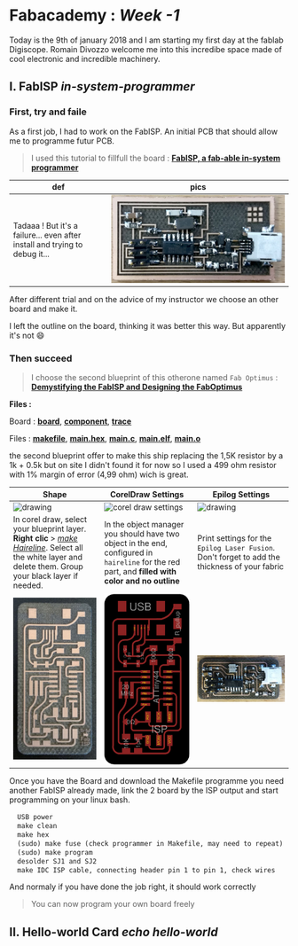 # Fabacademy : *Week -1*

Today is the 9th of january 2018 and I am starting my first day at the fablab Digiscope. Romain Divozzo welcome me into this incredibe space made of cool electronic and incredible machinery.

## I. **FabISP** *in-system-programmer*

### First, try and faile

As a first job, I had to work on the FabISP. An initial PCB that should allow me to programme futur PCB.
> I used this tutorial to fillfull  the board : [**FabISP, a fab-able in-system programmer**](http://fab.cba.mit.edu/content/archive/projects/fabisp/)

| def | pics |
| --- | --- |
| Tadaaa ! But it's a failure... even after install and trying to debug it...  | ![isp](assets/img/fabIsp/ISP.jpg) |

After different trial and on the advice of my instructor we choose an other board and make it.

I left the outline on the board, thinking it was better this way. But apparently it's not :smile:

### Then succeed

> I choose the second blueprint of this otherone named `Fab Optimus` : [**Demystifying the FabISP and Designing the FabOptimus**](http://fab.cba.mit.edu/classes/863.16/doc/tutorials/FabISP/FabISP_Demystified.html)

**Files :**

Board : [<u>**board**</u>](assets/img/fabIsp/FabOptimus2.png), [<u>**component**</u>](assets/img/fabIsp/component.jpg), [<u>**trace**</u>](assets/img/fabIsp/FabOptimus_Traces2.png)

Files : [<u>**makefile**</u>](assets/img/fabIsp/programmFiles/Makefile), [<u>**main.hex**</u>](assets/img/fabIsp/programmFiles/main.hex), [<u>**main.c**</u>](assets/img/fabIsp/programmFiles/main.c), [<u>**main.elf**</u>](assets/img/fabIsp/programmFiles/main.elf), [<u>**main.o**</u>](assets/img/fabIsp/programmFiles/main.o)


the second blueprint offer to make this ship replacing the 1,5K resistor by a 1k + 0.5k but on site I didn't found it for now so I used a 499 ohm resistor with 1% margin of error (4,99 ohm) wich is great.

| Shape | CorelDraw Settings | Epilog Settings |
| --- | --- | --- |
| ![drawing](assets/img/fabIsp/FabOptimus_Traces2-doc.png) | ![corel draw settings](assets/img/fabIsp/corel.jpg) | ![drawing](assets/img/fabIsp/paramEpilog.jpg) |
| In corel draw, select your blueprint layer. **Right clic** > <u>*make Haireline*</u>. Select all the white layer and delete them. Group your black layer if needed. | In the object manager you should have two object in the end, configured in `haireline` for the red part, and **filled with color and no outline** |  Print settings for the `Epilog Laser Fusion`. Don't forget to add the thickness of your fabric |
| ![print](assets/img/fabIsp/printedCard.jpg) | ![fabOptimusComponent](assets/img/fabIsp/FabOptimus2.png) | ![mounted](assets/img/fabIsp/component.jpg) |



Once you have the Board and download the Makefile programme you need another FabISP already made, link the 2 board by the ISP output and start programming on your linux bash.

```
  USB power
  make clean
  make hex
  (sudo) make fuse (check programmer in Makefile, may need to repeat)
  (sudo) make program
  desolder SJ1 and SJ2
  make IDC ISP cable, connecting header pin 1 to pin 1, check wires
```

And normaly if you have done the job right, it should work correctly

> You can now program your own board freely

## II. **Hello-world Card** *echo hello-world*
